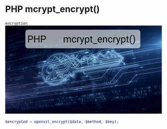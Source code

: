 # PHP mcrypt_encrypt()
`encryption` 
![](mcrypt.jpg)


````PHP
$encrypted = openssl_encrypt($data, $method, $key);
````

